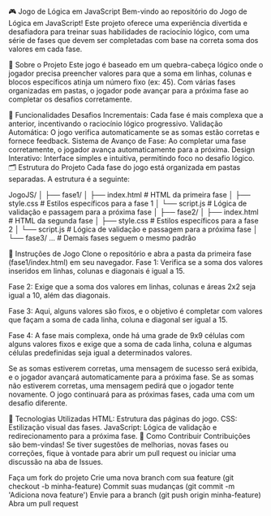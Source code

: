 🎮 Jogo de Lógica em JavaScript
Bem-vindo ao repositório do Jogo de Lógica em JavaScript! Este projeto oferece uma experiência divertida e desafiadora para treinar suas habilidades de raciocínio lógico, com uma série de fases que devem ser completadas com base na correta soma dos valores em cada fase.

📜 Sobre o Projeto
Este jogo é baseado em um quebra-cabeça lógico onde o jogador precisa preencher valores para que a soma em linhas, colunas e blocos específicos atinja um número fixo (ex: 45). Com várias fases organizadas em pastas, o jogador pode avançar para a próxima fase ao completar os desafios corretamente.

🚀 Funcionalidades
Desafios Incrementais: Cada fase é mais complexa que a anterior, incentivando o raciocínio lógico progressivo.
Validação Automática: O jogo verifica automaticamente se as somas estão corretas e fornece feedback.
Sistema de Avanço de Fase: Ao completar uma fase corretamente, o jogador avança automaticamente para a próxima.
Design Interativo: Interface simples e intuitiva, permitindo foco no desafio lógico.
🗂 Estrutura do Projeto
Cada fase do jogo está organizada em pastas separadas. A estrutura é a seguinte:

JogoJS/
│
├── fase1/
│   ├── index.html   # HTML da primeira fase
│   ├── style.css    # Estilos específicos para a fase 1
│   └── script.js    # Lógica de validação e passagem para a próxima fase
│
├── fase2/
│   ├── index.html   # HTML da segunda fase
│   ├── style.css    # Estilos específicos para a fase 2
│   └── script.js    # Lógica de validação e passagem para a próxima fase
│
└── fase3/ ...       # Demais fases seguem o mesmo padrão


📖 Instruções de Jogo
Clone o repositório e abra a pasta da primeira fase (fase1/index.html) em seu navegador.
Fase 1: Verifica se a soma dos valores inseridos em linhas, colunas e diagonais é igual a 15.

Fase 2: Exige que a soma dos valores em linhas, colunas e áreas 2x2 seja igual a 10, além das diagonais.

Fase 3: Aqui, alguns valores são fixos, e o objetivo é completar com valores que façam a soma de cada linha, coluna e diagonal ser igual a 15.

Fase 4: A fase mais complexa, onde há uma grade de 9x9 células com alguns valores fixos e exige que a soma de cada linha, coluna e algumas células predefinidas seja igual a determinados valores.

Se as somas estiverem corretas, uma mensagem de sucesso será exibida, e o jogador avançará automaticamente para a próxima fase.
Se as somas não estiverem corretas, uma mensagem pedirá que o jogador tente novamente.
O jogo continuará para as próximas fases, cada uma com um desafio diferente.

🔧 Tecnologias Utilizadas
HTML: Estrutura das páginas do jogo.
CSS: Estilização visual das fases.
JavaScript: Lógica de validação e redirecionamento para a próxima fase.
🌟 Como Contribuir
Contribuições são bem-vindas! Se tiver sugestões de melhorias, novas fases ou correções, fique à vontade para abrir um pull request ou iniciar uma discussão na aba de Issues.

Faça um fork do projeto
Crie uma nova branch com sua feature (git checkout -b minha-feature)
Commit suas mudanças (git commit -m 'Adiciona nova feature')
Envie para a branch (git push origin minha-feature)
Abra um pull request
